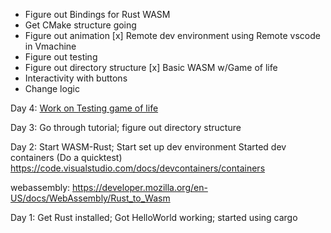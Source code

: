 - Figure out Bindings for Rust WASM
- Get CMake structure going
- Figure out animation
[x] Remote dev environment using Remote vscode in Vmachine
- Figure out testing
- Figure out directory structure
[x] Basic WASM w/Game of life
- Interactivity with buttons
- Change logic

Day 4: [Work on Testing game of life](https://rustwasm.github.io/docs/book/game-of-life/testing.html#testing-conways-game-of-life)

Day 3: Go through tutorial; figure out directory structure

Day 2: Start WASM-Rust; Start set up dev environment
Started dev containers (Do a quicktest)
https://code.visualstudio.com/docs/devcontainers/containers

webassembly: https://developer.mozilla.org/en-US/docs/WebAssembly/Rust_to_Wasm

Day 1: Get Rust installed; Got HelloWorld working; started using cargo
